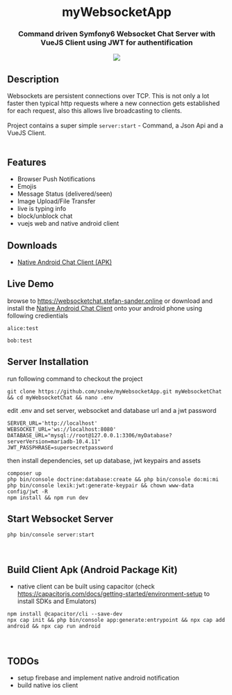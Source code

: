 # <div align="center">myWebsocketApp</div>
### <div align="center">Command driven Symfony6 Websocket Chat Server with VueJS Client using JWT for authentification</div>
<p align="center">
  <img src="https://github.com/snoke/myWebsocketApp/blob/master/myWebsocketApp.png?raw=true" />
</p>

## Description
Websockets are persistent connections over TCP. 
This is not only a lot faster then typical http requests where a new connection gets established for each request, also this allows live broadcasting to clients.<br /><br />
Project contains a super simple ```server:start```  - Command, a Json Api and a VueJS Client.<br />
<br />
## Features
* Browser Push Notifications
* Emojis
* Message Status (delivered/seen)
* Image Upload/File Transfer
* live is typing info
* block/unblock chat
* vuejs web and native android client




<a name="Downloads"></a>
## Downloads
* [Native Android Chat Client (APK)](https://github.com/snoke/myWebsocketApp/raw/master/public/downloads/android-client-latest.apk)  


## Live Demo
browse to https://websocketchat.stefan-sander.online or download and install the [Native Android Chat Client](#Downloads) onto your android phone 
using following credientials
```
alice:test
```
```
bob:test
```

## Server Installation
run following command to checkout the project
```
git clone https://github.com/snoke/myWebsocketApp.git myWebsocketChat && cd myWebsocketChat && nano .env
```
edit .env and set server, websocket and database url and a jwt password 
```
SERVER_URL='http://localhost' 
WEBSOCKET_URL='ws://localhost:8080' 
DATABASE_URL="mysql://root@127.0.0.1:3306/myDatabase?serverVersion=mariadb-10.4.11"
JWT_PASSPHRASE=supersecretpassword
```

then install dependencies, set up database, jwt keypairs and assets
```
composer up
php bin/console doctrine:database:create && php bin/console do:mi:mi
php bin/console lexik:jwt:generate-keypair && chown www-data config/jwt -R
npm install && npm run dev 
```

## Start Websocket Server
```
php bin/console server:start
```
<br />

## Build Client Apk (Android Package Kit)
* native client can be built using capacitor (check https://capacitorjs.com/docs/getting-started/environment-setup to install SDKs and Emulators)

```
npm install @capacitor/cli --save-dev
npx cap init && php bin/console app:generate:entrypoint && npx cap add android && npx cap run android
```
<br />

## TODOs
* setup firebase and implement native android notification
* build native ios client 
